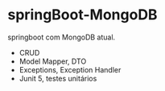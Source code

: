 # springBoot-MongoDB

springboot com MongoDB atual.

- CRUD 
- Model Mapper, DTO
- Exceptions, Exception Handler
- Junit 5, testes unitários









